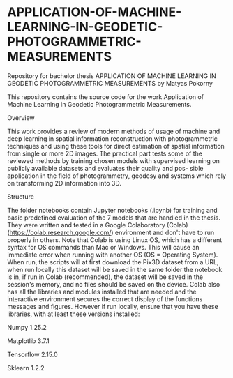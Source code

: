 # APPLICATION-OF-MACHINE-LEARNING-IN-GEODETIC-PHOTOGRAMMETRIC-MEASUREMENTS
Repository for bachelor thesis APPLICATION OF MACHINE LEARNING IN GEODETIC PHOTOGRAMMETRIC MEASUREMENTS by Matyas Pokorny


This repository contains the source code for the work Application of Machine Learning in Geodetic Photogrammetric Measurements.

Overview

This work provides a review of modern methods of usage of machine and deep learning
in spatial information reconstruction with photogrammetric techniques and using these
tools for direct estimation of spatial information from single or more 2D images.
The practical part tests some of the reviewed methods by training chosen models with
supervised learning on publicly available datasets and evaluates their quality and pos-
sible application in the field of photogrammetry, geodesy and systems which rely on
transforming 2D information into 3D.

Structure

The folder notebooks contain Jupyter notebooks (.ipynb) for training and basic predefined evaluation of the 7 models that are handled in the thesis. They were written and tested in a Google Colaboratory (Colab) (https://colab.research.google.com/) environment and don't have to run properly in others. 
Note that Colab is using Linux OS, which has a different syntax for OS commands than Mac or Windows. This will cause an immediate error when running with another OS (OS = Operating System).
When run, the scripts will at first download the Pix3D dataset from a URL, when run locally this dataset will be saved in the same folder the notebook is in, if run in Colab (recommended), the dataset will be saved in the session's memory, and no files should be saved on the device. Colab also has all the libraries and modules installed that are needed and the interactive environment secures the correct display of the functions messages and figures. 
However if run locally, ensure that you have these libraries, with at least these versions installed:

Numpy 1.25.2 

Matplotlib 3.7.1 

Tensorflow 2.15.0 

Sklearn 1.2.2 

